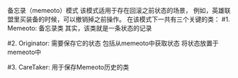 备忘录（memeoto）模式
该模式适用于存在回滚之前状态的场景，
例如，英雄联盟里买装备的时候，可以撤销掉之前操作。
在该模式下一共有三个关键的类：
#1. Memeoto: 备忘录类
其实，该类就是一条状态的记录

#2. Originator: 需要保存它的状态
包括从memeoto中获取状态
将状态放置于memeoto中

#3. CareTaker: 用于保存Memeoto历史的类


